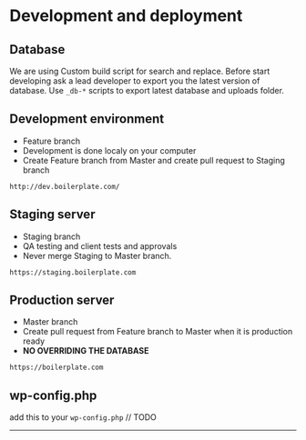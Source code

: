 # Development and deployment

## Database
We are using Custom build script for search and replace.
Before start developing ask a lead developer to export you the latest version of database.
Use `_db-*` scripts to export latest database and uploads folder.

## Development environment
  * Feature branch
  * Development is done localy on your computer
  * Create Feature branch from Master and create pull request to Staging branch
  ```
  http://dev.boilerplate.com/
  ```
## Staging server
  * Staging branch
  * QA testing and client tests and approvals
  * Never merge Staging to Master branch.
  ```
  https://staging.boilerplate.com
  ```
## Production server
  * Master branch
  * Create pull request from Feature branch to Master when it is production ready
  * **NO OVERRIDING THE DATABASE**
  ```
  https://boilerplate.com
  ```

## wp-config.php
add this to your `wp-config.php`
// TODO

------------------------------------
